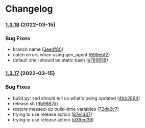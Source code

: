 # Changelog

### [1.3.18](https://github.com/jm33-m0/emp3r0r/compare/v1.3.17...v1.3.18) (2022-03-15)


### Bug Fixes

* branch name ([3ee4f80](https://github.com/jm33-m0/emp3r0r/commit/3ee4f8099da1ffcefe35a6ef95ae98d3e824674f))
* catch errors when using gen_agent ([699ebf2](https://github.com/jm33-m0/emp3r0r/commit/699ebf233e6bd1bccc0067a7795e03278a5f09a1))
* default shell should be static bash ([e789658](https://github.com/jm33-m0/emp3r0r/commit/e789658621a09c47a0e938a0cc0912866e9cc550))

### [1.3.17](https://github.com/jm33-m0/emp3r0r/compare/v1.3.16...v1.3.17) (2022-03-15)


### Bug Fixes

* build.py: sed should tell us what's being updated ([4bb2894](https://github.com/jm33-m0/emp3r0r/commit/4bb2894e58b10addba29e5356390b5f6f7ba8866))
* release.sh ([9b9667d](https://github.com/jm33-m0/emp3r0r/commit/9b9667df124bd3471c31925b6840d0b6d0f66606))
* restore messed-up build-time variables ([72da2c7](https://github.com/jm33-m0/emp3r0r/commit/72da2c764170d177a1678ea7435a397ad38f11bf))
* trying to use release action ([87e1437](https://github.com/jm33-m0/emp3r0r/commit/87e1437fedc4f5692e4e18f933962130202ab86f))
* trying to use release action ([d39ed39](https://github.com/jm33-m0/emp3r0r/commit/d39ed3973a24354942fb839f3801d71be52e452b))

